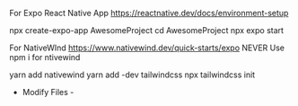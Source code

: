 For Expo React Native App
https://reactnative.dev/docs/environment-setup

npx create-expo-app AwesomeProject
cd AwesomeProject
npx expo start

For NativeWInd
https://www.nativewind.dev/quick-starts/expo
NEVER Use npm i for ntivewind

yarn add nativewind
yarn add -dev tailwindcss
npx tailwindcss init
- Modify Files -

